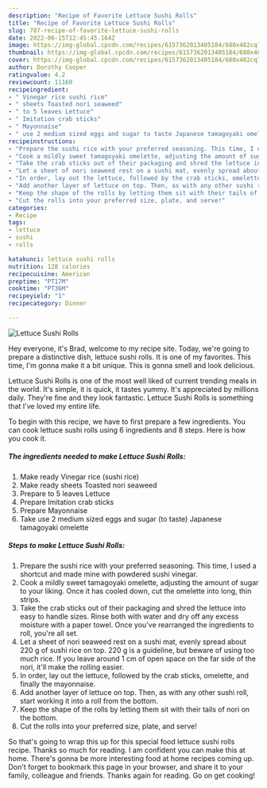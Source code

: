 ```yaml
---
description: "Recipe of Favorite Lettuce Sushi Rolls"
title: "Recipe of Favorite Lettuce Sushi Rolls"
slug: 787-recipe-of-favorite-lettuce-sushi-rolls
date: 2022-06-15T12:45:45.164Z
image: https://img-global.cpcdn.com/recipes/6157362013405184/680x482cq70/lettuce-sushi-rolls-recipe-main-photo.jpg
thumbnail: https://img-global.cpcdn.com/recipes/6157362013405184/680x482cq70/lettuce-sushi-rolls-recipe-main-photo.jpg
cover: https://img-global.cpcdn.com/recipes/6157362013405184/680x482cq70/lettuce-sushi-rolls-recipe-main-photo.jpg
author: Dorothy Cooper
ratingvalue: 4.2
reviewcount: 11160
recipeingredient:
- " Vinegar rice sushi rice"
- " sheets Toasted nori seaweed"
- " to 5 leaves Lettuce"
- " Imitation crab sticks"
- " Mayonnaise"
- " use 2 medium sized eggs and sugar to taste Japanese tamagoyaki omelette"
recipeinstructions:
- "Prepare the sushi rice with your preferred seasoning. This time, I used a shortcut and made mine with powdered sushi vinegar."
- "Cook a mildly sweet tamagoyaki omelette, adjusting the amount of sugar to your liking. Once it has cooled down, cut the omelette into long, thin strips."
- "Take the crab sticks out of their packaging and shred the lettuce into easy to handle sizes. Rinse both with water and dry off any excess moisture with a paper towel. Once you&#39;ve rearranged the ingredients to roll, you&#39;re all set."
- "Let a sheet of nori seaweed rest on a sushi mat, evenly spread about 220 g of sushi rice on top. 220 g is a guideline, but beware of using too much rice. If you leave around 1 cm of open space on the far side of the nori, it&#39;ll make the rolling easier."
- "In order, lay out the lettuce, followed by the crab sticks, omelette, and finally the mayonnaise."
- "Add another layer of lettuce on top. Then, as with any other sushi roll, start working it into a roll from the bottom."
- "Keep the shape of the rolls by letting them sit with their tails of nori on the bottom."
- "Cut the rolls into your preferred size, plate, and serve!"
categories:
- Recipe
tags:
- lettuce
- sushi
- rolls

katakunci: lettuce sushi rolls 
nutrition: 128 calories
recipecuisine: American
preptime: "PT17M"
cooktime: "PT36M"
recipeyield: "1"
recipecategory: Dinner

---
```



![Lettuce Sushi Rolls](https://img-global.cpcdn.com/recipes/6157362013405184/680x482cq70/lettuce-sushi-rolls-recipe-main-photo.jpg)

Hey everyone, it's Brad, welcome to my recipe site. Today, we're going to prepare a distinctive dish, lettuce sushi rolls. It is one of my favorites. This time, I'm gonna make it a bit unique. This is gonna smell and look delicious.



Lettuce Sushi Rolls is one of the most well liked of current trending meals in the world. It's simple, it is quick, it tastes yummy. It's appreciated by millions daily. They're fine and they look fantastic. Lettuce Sushi Rolls is something that I've loved my entire life.


To begin with this recipe, we have to first prepare a few ingredients. You can cook lettuce sushi rolls using 6 ingredients and 8 steps. Here is how you cook it.

<!--inarticleads1-->

##### The ingredients needed to make Lettuce Sushi Rolls:

1. Make ready  Vinegar rice (sushi rice)
1. Make ready  sheets Toasted nori seaweed
1. Prepare  to 5 leaves Lettuce
1. Prepare  Imitation crab sticks
1. Prepare  Mayonnaise
1. Take  use 2 medium sized eggs and sugar (to taste) Japanese tamagoyaki omelette




<!--inarticleads2-->

##### Steps to make Lettuce Sushi Rolls:

1. Prepare the sushi rice with your preferred seasoning. This time, I used a shortcut and made mine with powdered sushi vinegar.
1. Cook a mildly sweet tamagoyaki omelette, adjusting the amount of sugar to your liking. Once it has cooled down, cut the omelette into long, thin strips.
1. Take the crab sticks out of their packaging and shred the lettuce into easy to handle sizes. Rinse both with water and dry off any excess moisture with a paper towel. Once you&#39;ve rearranged the ingredients to roll, you&#39;re all set.
1. Let a sheet of nori seaweed rest on a sushi mat, evenly spread about 220 g of sushi rice on top. 220 g is a guideline, but beware of using too much rice. If you leave around 1 cm of open space on the far side of the nori, it&#39;ll make the rolling easier.
1. In order, lay out the lettuce, followed by the crab sticks, omelette, and finally the mayonnaise.
1. Add another layer of lettuce on top. Then, as with any other sushi roll, start working it into a roll from the bottom.
1. Keep the shape of the rolls by letting them sit with their tails of nori on the bottom.
1. Cut the rolls into your preferred size, plate, and serve!




So that's going to wrap this up for this special food lettuce sushi rolls recipe. Thanks so much for reading. I am confident you can make this at home. There's gonna be more interesting food at home recipes coming up. Don't forget to bookmark this page in your browser, and share it to your family, colleague and friends. Thanks again for reading. Go on get cooking!
